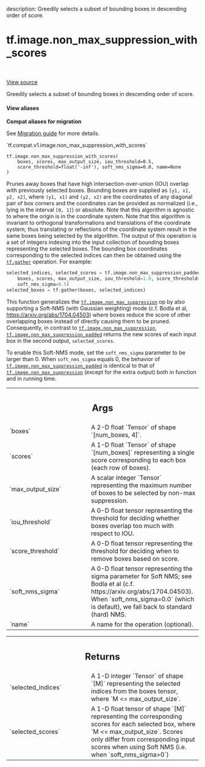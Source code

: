description: Greedily selects a subset of bounding boxes in descending order of score.

<div itemscope itemtype="http://developers.google.com/ReferenceObject">
<meta itemprop="name" content="tf.image.non_max_suppression_with_scores" />
<meta itemprop="path" content="Stable" />
</div>

# tf.image.non_max_suppression_with_scores

<!-- Insert buttons and diff -->

<table class="tfo-notebook-buttons tfo-api nocontent" align="left">

</table>

<a target="_blank" href="/code/stable/tensorflow/python/ops/image_ops_impl.py">View source</a>



Greedily selects a subset of bounding boxes in descending order of score.

<section class="expandable">
  <h4 class="showalways">View aliases</h4>
  <p>
<b>Compat aliases for migration</b>
<p>See
<a href="https://www.tensorflow.org/guide/migrate">Migration guide</a> for
more details.</p>
<p>`tf.compat.v1.image.non_max_suppression_with_scores`</p>
</p>
</section>

<pre class="devsite-click-to-copy prettyprint lang-py tfo-signature-link">
<code>tf.image.non_max_suppression_with_scores(
    boxes, scores, max_output_size, iou_threshold=0.5,
    score_threshold=float(&#x27;-inf&#x27;), soft_nms_sigma=0.0, name=None
)
</code></pre>



<!-- Placeholder for "Used in" -->

Prunes away boxes that have high intersection-over-union (IOU) overlap
with previously selected boxes.  Bounding boxes are supplied as
`[y1, x1, y2, x2]`, where `(y1, x1)` and `(y2, x2)` are the coordinates of any
diagonal pair of box corners and the coordinates can be provided as normalized
(i.e., lying in the interval `[0, 1]`) or absolute.  Note that this algorithm
is agnostic to where the origin is in the coordinate system.  Note that this
algorithm is invariant to orthogonal transformations and translations
of the coordinate system; thus translating or reflections of the coordinate
system result in the same boxes being selected by the algorithm.
The output of this operation is a set of integers indexing into the input
collection of bounding boxes representing the selected boxes.  The bounding
box coordinates corresponding to the selected indices can then be obtained
using the <a href="../../tf/gather.md"><code>tf.gather</code></a> operation.  For example:
  ```python
  selected_indices, selected_scores = tf.image.non_max_suppression_padded(
      boxes, scores, max_output_size, iou_threshold=1.0, score_threshold=0.1,
      soft_nms_sigma=0.5)
  selected_boxes = tf.gather(boxes, selected_indices)
  ```

This function generalizes the <a href="../../tf/image/non_max_suppression.md"><code>tf.image.non_max_suppression</code></a> op by also
supporting a Soft-NMS (with Gaussian weighting) mode (c.f.
Bodla et al, https://arxiv.org/abs/1704.04503) where boxes reduce the score
of other overlapping boxes instead of directly causing them to be pruned.
Consequently, in contrast to <a href="../../tf/image/non_max_suppression.md"><code>tf.image.non_max_suppression</code></a>,
<a href="../../tf/image/non_max_suppression_padded.md"><code>tf.image.non_max_suppression_padded</code></a> returns the new scores of each input box
in the second output, `selected_scores`.

To enable this Soft-NMS mode, set the `soft_nms_sigma` parameter to be
larger than 0.  When `soft_nms_sigma` equals 0, the behavior of
<a href="../../tf/image/non_max_suppression_padded.md"><code>tf.image.non_max_suppression_padded</code></a> is identical to that of
<a href="../../tf/image/non_max_suppression.md"><code>tf.image.non_max_suppression</code></a> (except for the extra output) both in function
and in running time.

<!-- Tabular view -->
 <table class="responsive fixed orange">
<colgroup><col width="214px"><col></colgroup>
<tr><th colspan="2"><h2 class="add-link">Args</h2></th></tr>

<tr>
<td>
`boxes`
</td>
<td>
A 2-D float `Tensor` of shape `[num_boxes, 4]`.
</td>
</tr><tr>
<td>
`scores`
</td>
<td>
A 1-D float `Tensor` of shape `[num_boxes]` representing a single
score corresponding to each box (each row of boxes).
</td>
</tr><tr>
<td>
`max_output_size`
</td>
<td>
A scalar integer `Tensor` representing the maximum number
of boxes to be selected by non-max suppression.
</td>
</tr><tr>
<td>
`iou_threshold`
</td>
<td>
A 0-D float tensor representing the threshold for deciding
whether boxes overlap too much with respect to IOU.
</td>
</tr><tr>
<td>
`score_threshold`
</td>
<td>
A 0-D float tensor representing the threshold for deciding
when to remove boxes based on score.
</td>
</tr><tr>
<td>
`soft_nms_sigma`
</td>
<td>
A 0-D float tensor representing the sigma parameter for Soft
NMS; see Bodla et al (c.f. https://arxiv.org/abs/1704.04503).  When
`soft_nms_sigma=0.0` (which is default), we fall back to standard (hard)
NMS.
</td>
</tr><tr>
<td>
`name`
</td>
<td>
A name for the operation (optional).
</td>
</tr>
</table>



<!-- Tabular view -->
 <table class="responsive fixed orange">
<colgroup><col width="214px"><col></colgroup>
<tr><th colspan="2"><h2 class="add-link">Returns</h2></th></tr>

<tr>
<td>
`selected_indices`
</td>
<td>
A 1-D integer `Tensor` of shape `[M]` representing the
selected indices from the boxes tensor, where `M <= max_output_size`.
</td>
</tr><tr>
<td>
`selected_scores`
</td>
<td>
A 1-D float tensor of shape `[M]` representing the
corresponding scores for each selected box, where `M <= max_output_size`.
Scores only differ from corresponding input scores when using Soft NMS
(i.e. when `soft_nms_sigma>0`)
</td>
</tr>
</table>

